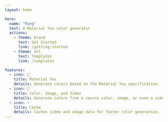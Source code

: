 ```yaml
---
layout: home

hero:
  name: "Rong"
  text: A Material You color generator
  actions:
    - theme: brand
      text: Get Started
      link: /getting-started
    - theme: alt
      text: Templates
      link: /templates

features:
  - icon: 🎨
    title: Material You
    details: Generate colors based on the Material You specification.
  - icon: 🎥
    title: Color, Image, and Video
    details: Generate colors from a source color, image, or even a video.
  - icon: ⚡
    title: Cache
    details: Caches video and image data for faster color generation.
---
```

